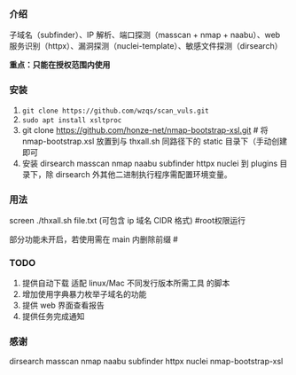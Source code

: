 ### 介绍

子域名（subfinder）、IP 解析、端口探测（masscan + nmap + naabu）、web 服务识别（httpx）、漏洞探测（nuclei-template）、敏感文件探测（dirsearch）

**重点：只能在授权范围内使用**

### 安装

1. `git clone https://github.com/wzqs/scan_vuls.git`
2. `sudo apt install xsltproc`
3. git clone https://github.com/honze-net/nmap-bootstrap-xsl.git # 将 nmap-bootstrap.xsl 放置到与 thxall.sh 同路径下的 static 目录下（手动创建即可
4. 安装 dirsearch masscan nmap naabu subfinder httpx nuclei 到 plugins 目录下，除 dirsearch 外其他二进制执行程序需配置环境变量。

### 用法

screen ./thxall.sh file.txt (可包含 ip 域名 CIDR 格式) #root权限运行

部分功能未开启，若使用需在 main 内删除前缀 #

### TODO

1. 提供自动下载 适配 linux/Mac 不同发行版本所需工具 的脚本
2. 增加使用字典暴力枚举子域名的功能
3. 提供 web 界面查看报告
4. 提供任务完成通知

### 感谢

dirsearch 
masscan 
nmap 
naabu 
subfinder 
httpx 
nuclei 
nmap-bootstrap-xsl
